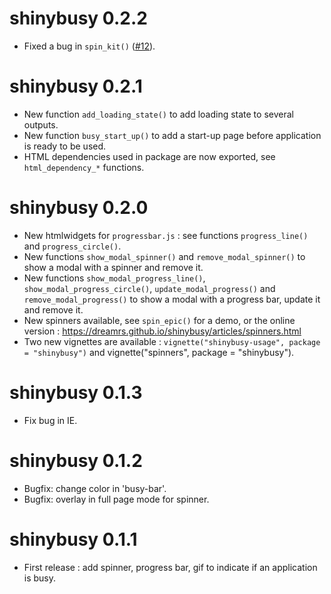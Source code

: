 # shinybusy 0.2.2

* Fixed a bug in `spin_kit()` ([#12](https://github.com/dreamRs/shinybusy/issues/12)).



# shinybusy 0.2.1

* New function `add_loading_state()` to add loading state to several outputs.
* New function `busy_start_up()` to add a start-up page before application is ready to be used.
* HTML dependencies used in package are now exported, see `html_dependency_*` functions.


# shinybusy 0.2.0

* New htmlwidgets for `progressbar.js` : see functions `progress_line()` and `progress_circle()`.
* New functions `show_modal_spinner()` and `remove_modal_spinner()` to show a modal with a spinner and remove it.
* New functions `show_modal_progress_line()`, `show_modal_progress_circle()`, `update_modal_progress()` and `remove_modal_progress()` to show a modal with a progress bar, update it and remove it.
* New spinners available, see `spin_epic()` for a demo, or the online version : https://dreamrs.github.io/shinybusy/articles/spinners.html
* Two new vignettes are available : `vignette("shinybusy-usage", package = "shinybusy")` and vignette("spinners", package = "shinybusy").


# shinybusy 0.1.3

* Fix bug in IE.


# shinybusy 0.1.2

* Bugfix: change color in 'busy-bar'.
* Bugfix: overlay in full page mode for spinner.


# shinybusy 0.1.1

* First release : add spinner, progress bar, gif to indicate if an application is busy.

